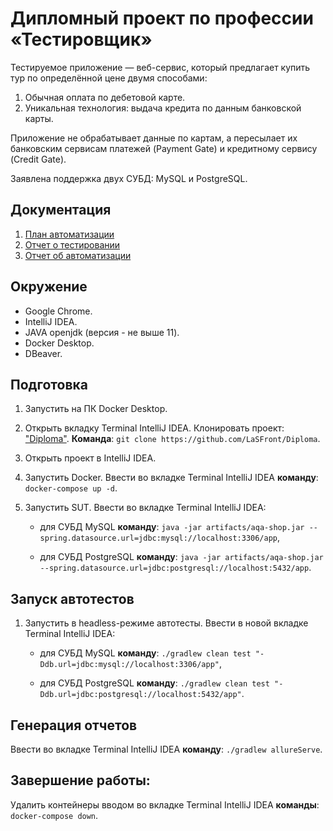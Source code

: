 # Дипломный проект по профессии «Тестировщик»

Тестируемое приложение — веб-сервис, который предлагает купить тур по определённой цене двумя способами:
1. Обычная оплата по дебетовой карте.
2. Уникальная технология: выдача кредита по данным банковской карты.

Приложение не обрабатывает данные по картам, а пересылает их банковским сервисам платежей (Payment Gate) и кредитному сервису (Credit Gate).

Заявлена поддержка двух СУБД: MySQL и PostgreSQL.

## Документация

1. [План автоматизации](https://github.com/LaSFront/Diploma/blob/main/documentation/Plan.md)
2. [Отчет о тестировании]()
3. [Отчет об автоматизации]()
## Окружение
- Google Chrome.
- IntelliJ IDEA.
- JAVA openjdk (версия - не выше 11).
- Docker Desktop.
- DBeaver.

## Подготовка
1. Запустить на ПК Docker Desktop.
2. Открыть вкладку Terminal IntelliJ IDEA. Клонировать проект: ["Diploma"](https://github.com/LaSFront/Diploma). __Команда__: `git clone https://github.com/LaSFront/Diploma`.
3. Открыть проект в IntelliJ IDEA.
4. Запустить Docker. Ввести во вкладке Terminal IntelliJ IDEA __команду__: `docker-compose up -d`.
5. Запустить SUT. Ввести во вкладке Terminal IntelliJ IDEA:
   
   - для СУБД  MySQL __команду__: `java -jar artifacts/aqa-shop.jar --spring.datasource.url=jdbc:mysql://localhost:3306/app`,
   
   - для СУБД PostgreSQL __команду__: `java -jar artifacts/aqa-shop.jar --spring.datasource.url=jdbc:postgresql://localhost:5432/app`.
   
## Запуск автотестов

1. Запустить в headless-режиме автотесты. Ввести в новой вкладке Terminal IntelliJ IDEA:

   - для СУБД  MySQL __команду__: `./gradlew clean test "-Ddb.url=jdbc:mysql://localhost:3306/app"`,
     
   - для СУБД PostgreSQL __команду__: `./gradlew clean test "-Ddb.url=jdbc:postgresql://localhost:5432/app"`.

## Генерация отчетов

Ввести во вкладке Terminal IntelliJ IDEA __команду__: `./gradlew allureServe`.

## Завершение работы:

Удалить контейнеры вводом во вкладке Terminal IntelliJ IDEA __команды__: `docker-compose down`.




